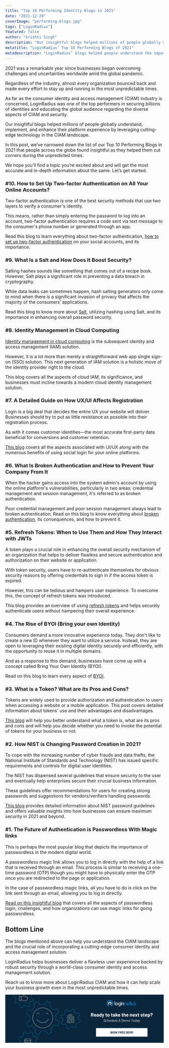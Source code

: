 ```yaml
---
title: "Top 10 Performing Identity Blogs in 2021"
date: "2021-12-29"
coverImage: "performing-blogs.jpg"
tags: ["LoginRadius"]
featured: false
author: "Srishti Singh"
description: "Our insightful blogs helped millions of people globally understand, implement, and enhance their platform experience by leveraging cutting-edge technology in the CIAM landscape in 2021. Here we’ve compiled a list of our top-performing blogs of 2021 that can help you quickly find the most admired and insightful posts to solve your purpose."
metatitle: "LoginRadius’ Top 10 Performing Blogs of 2021"
metadescription: "LoginRadius’ blogs helped people understand the importance of securing consumer identities through a CIAM solution. Check out our top 10 blogs of 2021."
---
```


2021 was a remarkable year since businesses began overcoming challenges and uncertainties worldwide amid the global pandemic. 

Regardless of the industry, almost every organization bounced back and made every effort to stay up and running in the most unpredictable times. 

As far as the consumer identity and access management (CIAM) industry is concerned, LoginRadius was one of the top performers in securing billions of identities and educating the global audience regarding the diverse aspects of CIAM and security. 

Our insightful blogs helped millions of people globally understand, implement, and enhance their platform experience by leveraging cutting-edge technology in the CIAM landscape. 

In this post, we’ve narrowed down the list of our Top 10 Performing Blogs in 2021 that people across the globe found insightful as they helped them cut corners during the unpredicted times. 

We hope you’ll find a topic you’re excited about and will get the most accurate and in-depth information about the same. Let’s get started. 


### #10. How to Set Up Two-factor Authentication on All Your Online Accounts?

Two-factor authentication is one of the best security methods that use two layers to verify a consumer's identity. 

This means, rather than simply entering the password to log into an account, two-factor authentication requires a code sent via text message to the consumer's phone number or generated through an app.

Read this blog to learn everything about two-factor authentication, [how to set up two-factor authentication](https://www.loginradius.com/blog/identity/how-to-setup-2fa-in-online-accounts/) on your social accounts, and its importance. 


### #9. What Is a Salt and How Does It Boost Security?

Salting hashes sounds like something that comes out of a recipe book. However, Salt plays a significant role in preventing a data breach in cryptography. 

While data leaks can sometimes happen, hash salting generators only come to mind when there is a significant invasion of privacy that affects the majority of the consumers’ applications.

Read this blog to know more about [Salt](https://www.loginradius.com/blog/identity/what-is-salt/), utilizing hashing using Salt, and its importance in enhancing overall password security. 


### #8. Identity Management in Cloud Computing

[Identity management in cloud computing]((https://www.loginradius.com/blog/identity/identity-management-in-cloud-computing/)) is the subsequent identity and access management (IAM) solution. 

However, it is a lot more than merely a straightforward web app single sign-on (SSO) solution. This next generation of IAM solution is a holistic move of the identity provider right to the cloud.

This blog covers all the aspects of cloud IAM, its significance, and businesses must incline towards a modern cloud identity management solution. 


### #7. A Detailed Guide on How UX/UI Affects Registration

Login is a big deal that decides the entire UX your website will deliver. Businesses should try to put as little resistance as possible into their registration process. 

As with it comes customer identities—the most accurate first-party data beneficial for conversions and customer retention.

[This blog](https://www.loginradius.com/blog/identity/how-ui-ux-affects-registration/) covers all the aspects associated with UI/UX along with the numerous benefits of using social login for your online platforms. 


### #6. What Is Broken Authentication and How to Prevent Your Company From It

When the hacker gains access into the system admin's account by using the online platform's vulnerabilities, particularly in two areas: credential management and session management, it's referred to as broken authentication.

Poor credential management and poor session management always lead to broken authentication. Read on this blog to know everything about [broken authentication](https://www.loginradius.com/blog/identity/what-is-broken-authentication/), its consequences, and how to prevent it. 


### #5. Refresh Tokens: When to Use Them and How They Interact with JWTs

A token plays a crucial role in enhancing the overall security mechanism of an organization that helps to deliver flawless and secure authentication and authorization on their website or application. 

With token security, users have to re-authenticate themselves for obvious security reasons by offering credentials to sign in if the access token is expired. 

However, this can be tedious and hampers user experience. To overcome this, the concept of refresh tokens was introduced.

This blog provides an overview of using [refresh tokens](https://www.loginradius.com/blog/identity/refresh-tokens-jwt-interaction/) and helps securely authenticate users without hampering their overall experience. 


### #4. The Rise of BYOI (Bring your own Identity)

Consumers demand a more innovative experience today. They don't like to create a new ID whenever they want to utilize a service. Instead, they are open to leveraging their existing digital identity securely and efficiently, with the opportunity to reuse it in multiple domains.

And as a response to this demand, businesses have come up with a concept called Bring Your Own Identity (BYOI).

Read on this blog to learn every aspect of [BYOI](https://www.loginradius.com/blog/identity/bring-your-own-identity/). 


### #3. What is a Token? What are its Pros and Cons?

Tokens are widely used to provide authorization and authentication to users when accessing a website or a mobile application. This post covers detailed information about tokens' use and their advantages and disadvantages.

[This blog](https://www.loginradius.com/blog/identity/pros-cons-token-authentication/) will help you better understand what a token is, what are its pros and cons and will help you decide whether you need to invoke the potential of tokens for your business or not.


### #2. How NIST is Changing Password Creation in 2021?

To cope with the increasing number of cyber frauds and data thefts, the National Institute of Standards and Technology (NIST) has issued specific requirements and controls for digital user identities.

The NIST has dispensed several guidelines that ensure security to the user and eventually help enterprises secure their crucial business information.

These guidelines offer recommendations for users for creating strong passwords and suggestions for vendors/verifiers handling passwords.

[This blog](https://www.loginradius.com/blog/identity/nist-password-guidelines-2021/) provides detailed information about NIST password guidelines and offers valuable insights into how businesses can ensure maximum security in 2021 and beyond.


### #1. The Future of Authentication is Passwordless With Magic links

This is perhaps the most popular blog that depicts the importance of passwordless in the modern digital world. 

A passwordless magic link allows you to log in directly with the help of a link that is received through an email. This process is similar to receiving a one-time password (OTP) though you might have to physically enter the OTP once you are redirected to the page or application. 

In the case of passwordless magic links, all you have to do is click on the link sent through an email, allowing you to log in directly.

[Read on this insightful blog](https://www.loginradius.com/blog/identity/passwordless-magic-links/) that covers all the aspects of passwordless login, challenges, and how organizations can use magic links for going passwordless. 


## Bottom Line 

The blogs mentioned above can help you understand the CIAM landscape and the crucial role of incorporating a cutting-edge consumer identity and access management solution. 

LoginRadius helps businesses deliver a flawless user experience backed by robust security through a world-class consumer identity and access management solution. 

Reach us to know more about LoginRadius CIAM and how it can help scale your business growth even in the most unpredictable times. 



[![book-a-demo-loginradius](../../assets/book-a-demo-loginradius.png)](https://www.loginradius.com/book-a-demo/)